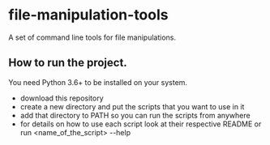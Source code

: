 # file-manipulation-tools

A set of command line tools for file manipulations.

## How to run the project.
You need Python 3.6+ to be installed on your system.
- download this repository
- create a new directory and put the scripts that you want to use in it
- add that directory to PATH so you can run the scripts from anywhere
- for details on how to use each script look at their respective README or run <name_of_the_script> --help
